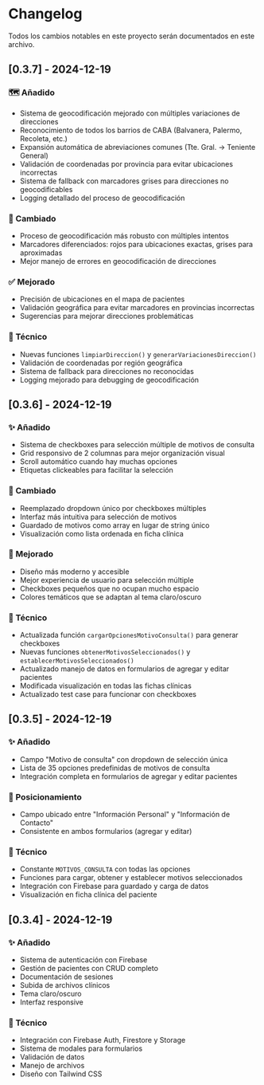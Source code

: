 # Changelog

Todos los cambios notables en este proyecto serán documentados en este archivo.

## [0.3.7] - 2024-12-19

### 🗺️ Añadido
- Sistema de geocodificación mejorado con múltiples variaciones de direcciones
- Reconocimiento de todos los barrios de CABA (Balvanera, Palermo, Recoleta, etc.)
- Expansión automática de abreviaciones comunes (Tte. Gral. → Teniente General)
- Validación de coordenadas por provincia para evitar ubicaciones incorrectas
- Sistema de fallback con marcadores grises para direcciones no geocodificables
- Logging detallado del proceso de geocodificación

### 🔄 Cambiado
- Proceso de geocodificación más robusto con múltiples intentos
- Marcadores diferenciados: rojos para ubicaciones exactas, grises para aproximadas
- Mejor manejo de errores en geocodificación de direcciones

### ✅ Mejorado
- Precisión de ubicaciones en el mapa de pacientes
- Validación geográfica para evitar marcadores en provincias incorrectas
- Sugerencias para mejorar direcciones problemáticas

### 🔧 Técnico
- Nuevas funciones `limpiarDireccion()` y `generarVariacionesDireccion()`
- Validación de coordenadas por región geográfica
- Sistema de fallback para direcciones no reconocidas
- Logging mejorado para debugging de geocodificación

## [0.3.6] - 2024-12-19

### ✨ Añadido
- Sistema de checkboxes para selección múltiple de motivos de consulta
- Grid responsivo de 2 columnas para mejor organización visual
- Scroll automático cuando hay muchas opciones
- Etiquetas clickeables para facilitar la selección

### 🔄 Cambiado
- Reemplazado dropdown único por checkboxes múltiples
- Interfaz más intuitiva para selección de motivos
- Guardado de motivos como array en lugar de string único
- Visualización como lista ordenada en ficha clínica

### 🎨 Mejorado
- Diseño más moderno y accesible
- Mejor experiencia de usuario para selección múltiple
- Checkboxes pequeños que no ocupan mucho espacio
- Colores temáticos que se adaptan al tema claro/oscuro

### 🔧 Técnico
- Actualizada función `cargarOpcionesMotivoConsulta()` para generar checkboxes
- Nuevas funciones `obtenerMotivosSeleccionados()` y `establecerMotivosSeleccionados()`
- Actualizado manejo de datos en formularios de agregar y editar pacientes
- Modificada visualización en todas las fichas clínicas
- Actualizado test case para funcionar con checkboxes

## [0.3.5] - 2024-12-19

### ✨ Añadido
- Campo "Motivo de consulta" con dropdown de selección única
- Lista de 35 opciones predefinidas de motivos de consulta
- Integración completa en formularios de agregar y editar pacientes

### 📍 Posicionamiento
- Campo ubicado entre "Información Personal" y "Información de Contacto"
- Consistente en ambos formularios (agregar y editar)

### 🔧 Técnico
- Constante `MOTIVOS_CONSULTA` con todas las opciones
- Funciones para cargar, obtener y establecer motivos seleccionados
- Integración con Firebase para guardado y carga de datos
- Visualización en ficha clínica del paciente

## [0.3.4] - 2024-12-19

### ✨ Añadido
- Sistema de autenticación con Firebase
- Gestión de pacientes con CRUD completo
- Documentación de sesiones
- Subida de archivos clínicos
- Tema claro/oscuro
- Interfaz responsive

### 🔧 Técnico
- Integración con Firebase Auth, Firestore y Storage
- Sistema de modales para formularios
- Validación de datos
- Manejo de archivos
- Diseño con Tailwind CSS 